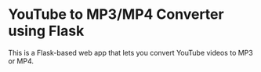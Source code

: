 # YouTube to MP3/MP4 Converter using Flask
This is a Flask-based web app that lets you convert YouTube videos to MP3 or MP4.
